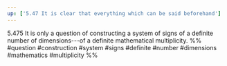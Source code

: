 ```yaml
---
up: ['5.47 It is clear that everything which can be said beforehand']
---
```

5.475 It is only a question of constructing a system of signs of a definite number of dimensions---of a definite mathematical multiplicity.
%%
#question #construction #system #signs #definite #number #dimensions #mathematics #multiplicity %%